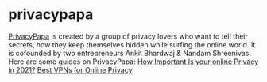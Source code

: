 # privacypapa
<a href="https://privacypapa.com/">PrivacyPapa</a> is created by a group of privacy lovers who want to tell their secrets, how they keep themselves hidden while surfing the online world.
It is cofounded by two entrepreneurs Ankit Bhardwaj & Nandam Shreenivas. 
Here are some guides on PrivacyPapa:
<a href="https://privacypapa.com/">How Important Is your online Privacy in 2021?</a>
<a href="https://privacypapa.com/best-vpns-for-online-privacy/">Best VPNs for Online Privacy</a>
